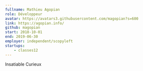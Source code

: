 ```yaml
---
fullname: Mathieu Agopian
role: Développeur
avatar: https://avatars3.githubusercontent.com/magopian?s=600
link: https://agopian.info/
github: magopian
start: 2018-10-01
end: 2019-06-30
employer: independent/scopyleft
startups:
    - classes12
---
```


Insatiable Curieux
